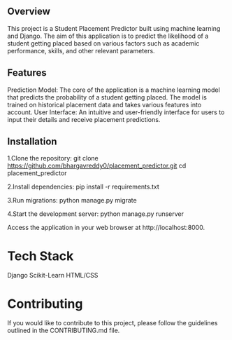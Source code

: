 ## Overview
This project is a Student Placement Predictor built using machine learning and Django. The aim of this application is to predict the likelihood of a student getting placed based on various factors such as academic performance, skills, and other relevant parameters.

## Features

Prediction Model: The core of the application is a machine learning model that predicts the probability of a student getting placed. The model is trained on historical placement data and takes various features into account.
User Interface: An intuitive and user-friendly interface for users to input their details and receive placement predictions.

## Installation

1.Clone the repository:
git clone https://github.com/bhargavreddy0/placement_predictor.git
cd placement_predictor

2.Install dependencies:
pip install -r requirements.txt

3.Run migrations:
python manage.py migrate

4.Start the development server:
python manage.py runserver

Access the application in your web browser at http://localhost:8000.

# Tech Stack
Django
Scikit-Learn
HTML/CSS

# Contributing
If you would like to contribute to this project, please follow the guidelines outlined in the CONTRIBUTING.md file.
